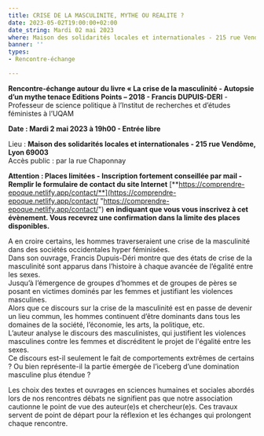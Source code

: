 ```yaml
---
title: CRISE DE LA MASCULINITE, MYTHE OU REALITE ?
date: 2023-05-02T19:00:00+02:00
date_string: Mardi 02 mai 2023
where: Maison des solidarités locales et internationales - 215 rue Vendôme, Lyon 69003
banner: ''
types:
- Rencontre-échange

---
```

**Rencontre-échange autour du livre « La crise de la masculinité - Autopsie d’un mythe tenace Editions Points – 2018 - Francis DUPUIS-DERI** - Professeur de science politique à l’Institut de recherches et d’études féministes à l’UQAM  
  
**Date : Mardi 2 mai 2023 à 19h00 - Entrée libre**  
  
Lieu : **Maison des solidarités locales et internationales - 215 rue Vendôme, Lyon 69003**  
 Accès public : par la rue Chaponnay  
  
**Attention : Places limitées - Inscription fortement conseillée par mail - Remplir le formulaire de contact du site Internet** [**https://comprendre-epoque.netlify.app/contact/**](https://comprendre-epoque.netlify.app/contact/ "https://comprendre-epoque.netlify.app/contact/") **en indiquant que vous vous inscrivez à cet évènement. Vous recevrez une confirmation dans la limite des places disponibles.**   
  
A en croire certains, les hommes traverseraient une crise de la masculinité dans des sociétés occidentales hyper féminisées.   
Dans son ouvrage, Francis Dupuis-Déri montre que des états de crise de la masculinité sont apparus dans l’histoire à chaque avancée de l’égalité entre les sexes.   
Jusqu’à l’émergence de groupes d’hommes et de groupes de pères se posant en victimes dominés par les femmes et justifiant les violences masculines.  
Alors que ce discours sur la crise de la masculinité est en passe de devenir un lieu commun, les hommes continuent d’être dominants dans tous les domaines de la société, l’économie, les arts, la politique, etc.  
L’auteur analyse le discours des masculinistes, qui justifient les violences masculines contre les femmes et discréditent le projet de l'égalité entre les sexes.  
Ce discours est-il seulement le fait de comportements extrêmes de certains ? Ou bien représente-il la partie émergée de l’iceberg d’une domination masculine plus étendue ?  
  
Les choix des textes et ouvrages en sciences humaines et sociales abordés lors de nos rencontres débats ne signifient pas que notre association cautionne le point de vue des auteur(e)s et chercheur(e)s. Ces travaux servent de point de départ pour la réflexion et les échanges qui prolongent chaque rencontre.